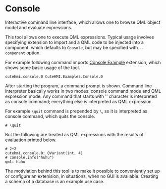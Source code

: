 # Console

Interactive command line interface, which allows one to browse QML object model and evaluate expressions.

This tool allows one to execute QML expressions. Typical usage involves specifying extension to import and a QML code to be injected
into a component, which defaults to `Console`, but may be specified with `--component` option.

For example following command imports [Console Example](../../extensions/CuteHMI/Examples/Console.0/) extension, which shows
some basic usage of the tool.
```
cutehmi.console.0 CuteHMI.Examples.Console.0
```

After starting the program, a command prompt is shown. Command line interpreter basically works in two modes: console command mode
and QML expression mode. Any command that starts with '\' character is interpreted as console command; everything else is
interpreted as QML expression.

For example `\quit` command is prepended by `\`, so it is interpreted as console command, which quits the console.
```
# \quit
```

But the following are treated as QML expressions with the results of evaluation printed below.
```
# 2+2
cutehmi.console.0: QVariant(int, 4)
# console.info("huhu")
qml: huhu
```

The motiviation behind this tool is to make it possible to conveniently set up or configure an extenision, in situations, when no
GUI is available. Creating a schema of a database is an example use case.
